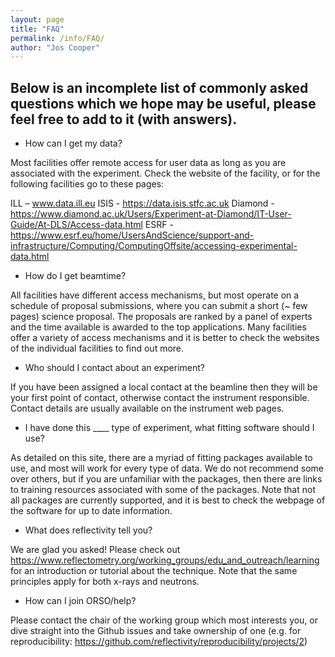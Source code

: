 ```yaml
---
layout: page
title: "FAQ"
permalink: /info/FAQ/
author: "Jos Cooper"
---
```



## Below is an incomplete list of commonly asked questions which we hope may be useful, please feel free to add to it (with answers).



* How can I get my data?


Most facilities offer remote access for user data as long as you are associated with the experiment. Check the website of the facility, or for the following facilities go to these pages:

ILL – www.data.ill.eu
ISIS - https://data.isis.stfc.ac.uk
Diamond - https://www.diamond.ac.uk/Users/Experiment-at-Diamond/IT-User-Guide/At-DLS/Access-data.html
ESRF - https://www.esrf.eu/home/UsersAndScience/support-and-infrastructure/Computing/ComputingOffsite/accessing-experimental-data.html 



* How do I get beamtime?

All facilities have different access mechanisms, but most operate on a schedule of proposal submissions, where you can submit a short (~ few pages) science proposal. The proposals are ranked by a panel of experts and the time available is awarded to the top applications. Many facilities offer a variety of access mechanisms and it is better to check the websites of the individual facilities to find out more.



* Who should I contact about an experiment?

If you have been assigned a local contact at the beamline then they will be your first point of contact, otherwise contact the instrument responsible. Contact details are usually available on the instrument web pages.



* I have done this ____ type of experiment, what fitting software should I use?

As detailed on this site, there are a myriad of fitting packages available to use, and most will work for every type of data. We do not recommend some over others, but if you are unfamiliar with the packages, then there are links to training resources associated with some of the packages. Note that not all packages are currently supported, and it is best to check the webpage of the software for up to date information.



* What does reflectivity tell you?

We are glad you asked! Please check out https://www.reflectometry.org/working_groups/edu_and_outreach/learning for an introduction or tutorial about the technique. Note that the same principles apply for both x-rays and neutrons.



* How can I join ORSO/help?

Please contact the chair of the working group which most interests you, or dive straight into the Github issues and take ownership of one (e.g. for reproducibility: https://github.com/reflectivity/reproducibility/projects/2)




